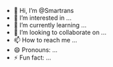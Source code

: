 - 👋 Hi, I’m @Smartrans
- 👀 I’m interested in ...
- 🌱 I’m currently learning ...
- 💞️ I’m looking to collaborate on ...
- 📫 How to reach me ...
- 😄 Pronouns: ...
- ⚡ Fun fact: ...

<!---
Smartrans/Smartrans is a ✨ special ✨ repository because.
--->
